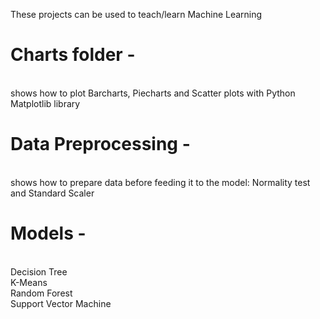 These projects can be used to teach/learn Machine Learning </br>
# Charts folder - 
</br>shows how to plot Barcharts, Piecharts and Scatter plots with Python Matplotlib library</br>
# Data Preprocessing - 
</br>shows how to prepare data before feeding it to the model: Normality test and Standard Scaler</br>
# Models - 
</br> Decision Tree </br> K-Means </br> Random Forest </br> Support Vector Machine</br>
